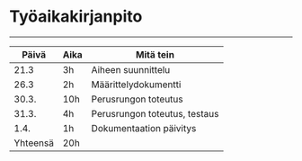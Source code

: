 # Työaikakirjanpito
<hr/>

| Päivä | Aika | Mitä tein |
|-------|------|-----------|
| 21.3  |  3h  | Aiheen suunnittelu |
| 26.3  |  2h  | Määrittelydokumentti |
| 30.3. |  10h | Perusrungon toteutus |
| 31.3. |  4h | Perusrungon toteutus, testaus |
| 1.4. |  1h | Dokumentaation päivitys |
| Yhteensä | 20h |           |